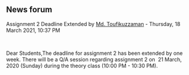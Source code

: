 <h2>News forum</h2><a href="https://moodle.cse.buet.ac.bd/user/view.php?id=1882&course=565"></a>
Assignment 2 Deadline Extended
by <a href="https://moodle.cse.buet.ac.bd/user/view.php?id=1882&course=565">Md. Toufikuzzaman</a> - Thursday, 18 March 2021, 10:37 PM


 

Dear Students,The deadline for assignment 2 has been extended by one week. There will be a Q/A session regarding assignment 2 on  21 March, 2020 (Sunday) during the theory class (10:00 PM - 10:30 PM).






